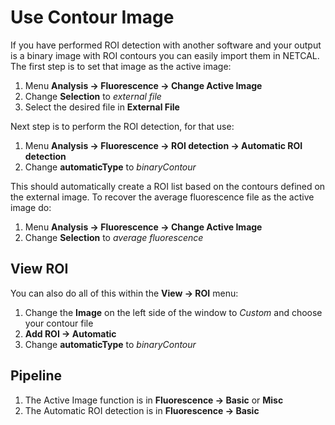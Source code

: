 # Use Contour Image
If you have performed ROI detection with another software and your output is a binary image with ROI contours you can easily import them in NETCAL. The first step is to set that image as the active image:
1. Menu **Analysis &rarr; Fluorescence &rarr; Change Active Image**
2. Change **Selection** to *external file*
3. Select the desired file in **External File**

Next step is to perform the ROI detection, for that use:
1. Menu **Analysis &rarr; Fluorescence &rarr; ROI detection &rarr; Automatic ROI detection**
2. Change **automaticType** to *binaryContour*

This should automatically create a ROI list based on the contours defined on the external image. To recover the average fluorescence file as the active image do:
1. Menu **Analysis &rarr; Fluorescence &rarr; Change Active Image**
2. Change **Selection** to *average fluorescence*

## View ROI
You can also do all of this within the **View &rarr; ROI** menu:
1.  Change the **Image** on the left side of the window to *Custom* and choose your contour file
2. **Add ROI &rarr; Automatic**
3. Change **automaticType** to *binaryContour*


## Pipeline
1. The Active Image function is in **Fluorescence &rarr; Basic** or **Misc**
2. The Automatic ROI detection is in **Fluorescence &rarr; Basic**